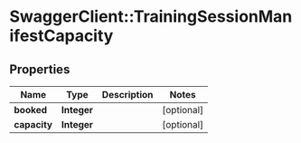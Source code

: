 # SwaggerClient::TrainingSessionManifestCapacity

## Properties
Name | Type | Description | Notes
------------ | ------------- | ------------- | -------------
**booked** | **Integer** |  | [optional] 
**capacity** | **Integer** |  | [optional] 



